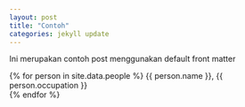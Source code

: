 ```yaml
---
layout: post
title: "Contoh"
categories: jekyll update
---
```


Ini merupakan contoh post menggunakan default front matter

{% for person in site.data.people %}
	{{ person.name }}, {{ person.occupation }} <br>
{% endfor %}